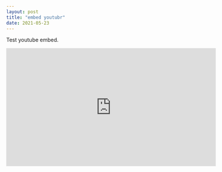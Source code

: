 ```yaml
---
layout: post
title: "embed youtubr"
date: 2021-05-23
---
```


Test youtube embed.
<iframe src="http://www.youtube.com/embed/MMhZNseGtAY"
width="560" height="315" frameborder="0" allowfullscreen></iframe>
